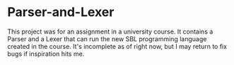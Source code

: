 # Parser-and-Lexer

This project was for an assignment in a university course. It contains a Parser and a Lexer that can run the new SBL programming language created in the course. It's incomplete as of right now, but I may return to fix bugs if inspiration hits me.
